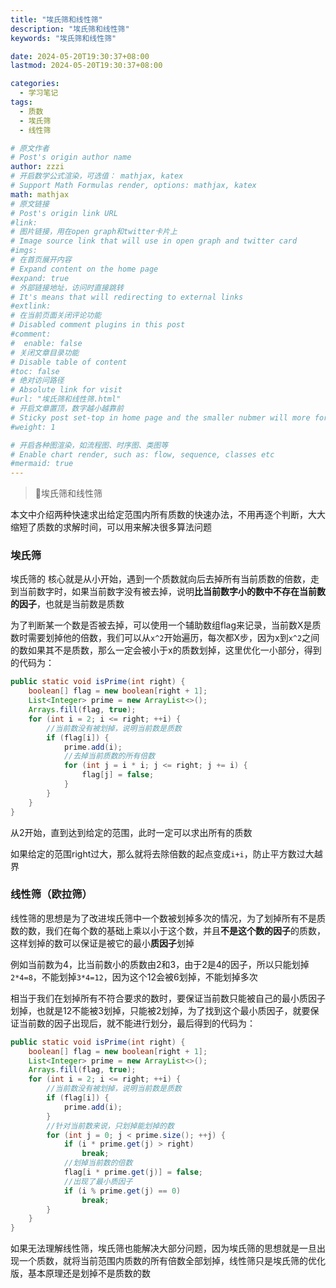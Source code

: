```yaml
---
title: "埃氏筛和线性筛"
description: "埃氏筛和线性筛"
keywords: "埃氏筛和线性筛"

date: 2024-05-20T19:30:37+08:00
lastmod: 2024-05-20T19:30:37+08:00

categories:
  - 学习笔记
tags:
  - 质数
  - 埃氏筛
  - 线性筛

# 原文作者
# Post's origin author name
author: zzzi
# 开启数学公式渲染，可选值： mathjax, katex
# Support Math Formulas render, options: mathjax, katex
math: mathjax
# 原文链接
# Post's origin link URL
#link:
# 图片链接，用在open graph和twitter卡片上
# Image source link that will use in open graph and twitter card
#imgs:
# 在首页展开内容
# Expand content on the home page
#expand: true
# 外部链接地址，访问时直接跳转
# It's means that will redirecting to external links
#extlink:
# 在当前页面关闭评论功能
# Disabled comment plugins in this post
#comment:
#  enable: false
# 关闭文章目录功能
# Disable table of content
#toc: false
# 绝对访问路径
# Absolute link for visit
#url: "埃氏筛和线性筛.html"
# 开启文章置顶，数字越小越靠前
# Sticky post set-top in home page and the smaller nubmer will more forward.
#weight: 1

# 开启各种图渲染，如流程图、时序图、类图等
# Enable chart render, such as: flow, sequence, classes etc
#mermaid: true
---
```


> :grapes:埃氏筛和线性筛

本文中介绍两种快速求出给定范围内所有质数的快速办法，不用再逐个判断，大大缩短了质数的求解时间，可以用来解决很多算法问题

<!--more-->

### 埃氏筛

埃氏筛的 核心就是从小开始，遇到一个质数就向后去掉所有当前质数的倍数，走到当前数字时，如果当前数字没有被去掉，说明**比当前数字小的数中不存在当前数的因子**，也就是当前数是质数

为了判断某一个数是否被去掉，可以使用一个辅助数组flag来记录，当前数X是质数时需要划掉他的倍数，我们可以从`x^2`开始遍历，每次都X步，因为x到`x^2`之间的数如果其不是质数，那么一定会被小于x的质数划掉，这里优化一小部分，得到的代码为：

```java
public static void isPrime(int right) {
    boolean[] flag = new boolean[right + 1];
    List<Integer> prime = new ArrayList<>();
    Arrays.fill(flag, true);
    for (int i = 2; i <= right; ++i) {
        //当前数没有被划掉，说明当前数是质数
        if (flag[i]) {
            prime.add(i);
            //去掉当前质数的所有倍数
            for (int j = i * i; j <= right; j += i) {
                flag[j] = false;
            }
        }
    }
}
```

从2开始，直到达到给定的范围，此时一定可以求出所有的质数

如果给定的范围right过大，那么就将去除倍数的起点变成`i+i`，防止平方数过大越界

### 线性筛（欧拉筛）

​		线性筛的思想是为了改进埃氏筛中一个数被划掉多次的情况，为了划掉所有不是质数的数，我们在每个数的基础上乘以小于这个数，并且**不是这个数的因子**的质数，这样划掉的数可以保证是被它的最小**质因子**划掉

​		例如当前数为4，比当前数小的质数由2和3，由于2是4的因子，所以只能划掉`2*4=8`，不能划掉`3*4=12`，因为这个12会被6划掉，不能划掉多次

​		相当于我们在划掉所有不符合要求的数时，要保证当前数只能被自己的最小质因子划掉，也就是12不能被3划掉，只能被2划掉，为了找到这个最小质因子，就要保证当前数的因子出现后，就不能进行划分，最后得到的代码为：

```java
public static void isPrime(int right) {
    boolean[] flag = new boolean[right + 1];
    List<Integer> prime = new ArrayList<>();
    Arrays.fill(flag, true);
    for (int i = 2; i <= right; ++i) {
        //当前数没有被划掉，说明当前数是质数
        if (flag[i]) {
            prime.add(i);
        }
        //针对当前数来说，只划掉能划掉的数
        for (int j = 0; j < prime.size(); ++j) {
            if (i * prime.get(j) > right)
                break;
            //划掉当前数的倍数
            flag[i * prime.get(j)] = false;
            //出现了最小质因子
            if (i % prime.get(j) == 0)
                break;
        }
    }
}
```

如果无法理解线性筛，埃氏筛也能解决大部分问题，因为埃氏筛的思想就是一旦出现一个质数，就将当前范围内质数的所有倍数全部划掉，线性筛只是埃氏筛的优化版，基本原理还是划掉不是质数的数
